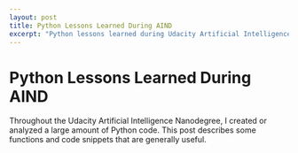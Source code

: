 ```yaml
---
layout: post
title: Python Lessons Learned During AIND
excerpt: "Python lessons learned during Udacity Artificial Intelligence Nanodegree."
---
```


# Python Lessons Learned During AIND

Throughout the Udacity Artificial Intelligence Nanodegree, I created or analyzed a large amount of Python code. This post describes some functions and code snippets that are generally useful.